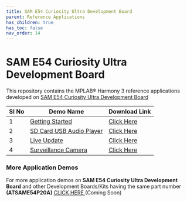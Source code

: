 ```yaml
---
title: SAM E54 Curiosity Ultra Development Board
parent: Reference Applications
has_children: true
has_toc: false
nav_order: 14
---
```

# SAM E54 Curiosity Ultra Development Board

This repository contains the MPLAB® Harmony 3 reference applications developed on [SAM E54 Curiosity Ultra Development Board](https://www.microchip.com/Developmenttools/ProductDetails/DM320210)   

|SI No| Demo Name | Download Link |
| --- | --- | -- |
| 1 | [Getting Started](./same54c_getting_started/readme.md) | [Click Here](https://github.com/MicrochipTech/MPLAB-Harmony-Reference-Apps/releases/latest/download/same54c_getting_started.zip) |
| 2 | [SD Card USB Audio Player](./same54_sdcard_usb_audio_player/readme.md) | [Click Here](https://github.com/MicrochipTech/MPLAB-Harmony-Reference-Apps/releases/latest/download/same54_sdcard_usb_audio_player.zip) |
| 3 | [Live Update](./same54_uart_live_update/readme.md) | [Click Here](https://github.com/MicrochipTech/MPLAB-Harmony-Reference-Apps/releases/latest/download/same54_uart_live_update.zip) |
| 4 | [Surveillance Camera](./same54c_motion_surveillance/readme.md) | [Click Here](https://github.com/MicrochipTech/MPLAB-Harmony-Reference-Apps/releases/latest/download/same54c_motion_surveillance.zip) |

### More Application Demos

For more application demos on **SAM E54 Curiosity Ultra Development Board** and other Development Boards/Kits having the same part number **(ATSAME54P20A)** <a href="" target="_blank"> CLICK HERE </a> (Coming Soon)
